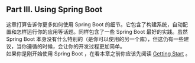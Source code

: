 ## Part III. Using Spring Boot

这章打算告诉你更多如何使用 Spring Boot 的细节。它包含了构建系统，自动配置和怎样运行你的应用等话题。同样包含了一些 Spring Boot 最好的实践。虽然 Spring Boot 本身没有什么特别的（是你可以使用的另一个库），但这仍有一些建议，当你遵循的时候，会让你的开发过程更加简单。  
如果你是刚开始使用 Spring Boot ，在看本章之前你应该先阅读 [Getting Start](https://docs.spring.io/spring-boot/docs/2.0.2.RELEASE/reference/htmlsingle/#getting-started) 。
